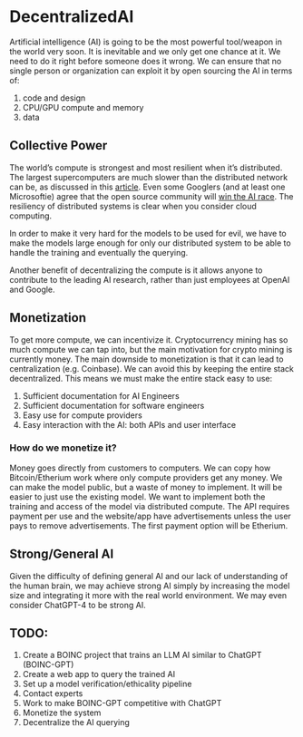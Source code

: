 # DecentralizedAI

Artificial intelligence (AI) is going to be the most powerful tool/weapon in the world very soon. It is inevitable and we only get one chance at it. We need to do it right before someone does it wrong. We can ensure that no single person or organization can exploit it by open sourcing the AI in terms of:
1. code and design
2. CPU/GPU compute and memory
3. data

## Collective Power
The world’s compute is strongest and most resilient when it’s distributed. The largest supercomputers are much slower than the distributed network can be, as discussed in this [article]( https://amp.theguardian.com/technology/2020/apr/15/volunteers-create-worlds-fastest-supercomputer-to-combat-coronavirus). Even some Googlers (and at least one Microsoftie) agree that the open source community will [win the AI race](https://siliconangle.com/2023/05/05/google-openai-struggling-keep-open-source-ai-senior-engineer-warns/). The resiliency of distributed systems is clear when you consider cloud computing.

In order to make it very hard for the models to be used for evil, we have to make the models large enough for only our distributed system to be able to handle the training and eventually the querying.

Another benefit of decentralizing the compute is it allows anyone to contribute to the leading AI research, rather than just employees at OpenAI and Google.


## Monetization
To get more compute, we can incentivize it. Cryptocurrency mining has so much compute we can tap into, but the main motivation for crypto mining is currently money. The main downside to monetization is that it can lead to centralization (e.g. Coinbase). We can avoid this by keeping the entire stack decentralized. This means we must make the entire stack easy to use:
1. Sufficient documentation for AI Engineers
2. Sufficient documentation for software engineers
3. Easy use for compute providers
4. Easy interaction with the AI: both APIs and user interface

### How do we monetize it?
Money goes directly from customers to computers. We can copy how Bitcoin/Etherium work where only compute providers get any money. We can make the model public, but a waste of money to implement. It will be easier to just use the existing model. We want to implement both the training and access of the model via distributed compute. The API requires payment per use and the website/app have advertisements unless the user pays to remove advertisements. The first payment option will be Etherium.

## Strong/General AI
Given the difficulty of defining general AI and our lack of understanding of the human brain, we may achieve strong AI simply by increasing the model size and integrating it more with the real world environment. We may even consider ChatGPT-4 to be strong AI.

## TODO:
1. Create a BOINC project that trains an LLM AI similar to ChatGPT (BOINC-GPT)
2. Create a web app to query the trained AI
3. Set up a model verification/ethicality pipeline
4. Contact experts
5. Work to make BOINC-GPT competitive with ChatGPT
6. Monetize the system
7. Decentralize the AI querying


